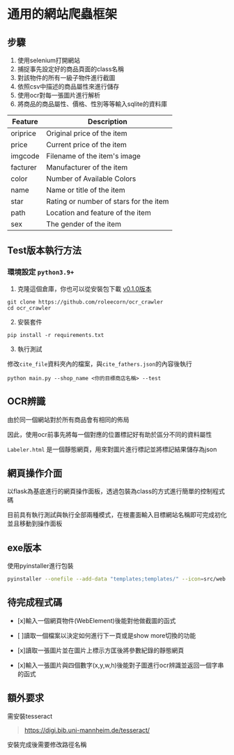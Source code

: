 # 通用的網站爬蟲框架

## 步驟
1. 使用selenium打開網站
2. 捕捉事先設定好的商品頁面的class名稱
3. 對該物件的所有一級子物件進行截圖
4. 依照csv中描述的商品屬性來進行儲存
5. 使用ocr對每一張圖片進行解析
6. 將商品的商品屬性、價格、性別等等輸入sqlite的資料庫

| Feature | Description |
| -----| ---- |
|oriprice|Original price of the item|
|price	|Current price of the item|
|imgcode|Filename of the item's image|
|facturer|Manufacturer of the item|
|color	|Number of Available Colors|
|name	|Name or title of the item|
|star	|Rating or number of stars for the item|
|path	|Location and feature of the item|
|sex	|The gender of the item|

## Test版本執行方法
### 環境設定 `python3.9+`
1. 克隆這個倉庫，你也可以從安裝包下載 [v0.1.0版本](https://github.com/roleecorn/ocr_crawler/releases/tag/v0.1.0)

```
git clone https://github.com/roleecorn/ocr_crawler
cd ocr_crawler
```
2. 安裝套件
```
pip install -r requirements.txt 
```
3. 執行測試

修改`cite_file`資料夾內的檔案，與`cite_fathers.json`的內容後執行
```
python main.py --shop_name <你的目標商店名稱> --test
```

## OCR辨識
由於同一個網站對於所有商品會有相同的佈局

因此，使用ocr前事先將每一個對應的位置標記好有助於區分不同的資料屬性

`Labeler.html` 是一個靜態網頁，用來對圖片進行標記並將標記結果儲存為json

## 網頁操作介面
以flask為基底進行的網頁操作面板，透過包裝為class的方式進行簡單的控制程式碼

目前具有執行測試與執行全部兩種模式，在根畫面輸入目標網站名稱即可完成初化並且移動到操作面板

## exe版本

使用pyinstaller進行包裝
```bash
pyinstaller --onefile --add-data "templates;templates/" --icon=src/web.ico --distpath=ex app.py
```

## 待完成程式碼
- [x]輸入一個網頁物件(WebElement)後能對他做截圖的函式

- [ ]讀取一個檔案以決定如何進行下一頁或是show more切換的功能

- [x]讀取一張圖片並在圖片上標示方匡後將參數紀錄的靜態網頁

* [x]輸入一張圖片與四個數字(x,y,w,h)後能對子圖進行ocr辨識並返回一個字串的函式

## 額外要求

需安裝tesseract
> https://digi.bib.uni-mannheim.de/tesseract/

安裝完成後需要修改路徑名稱